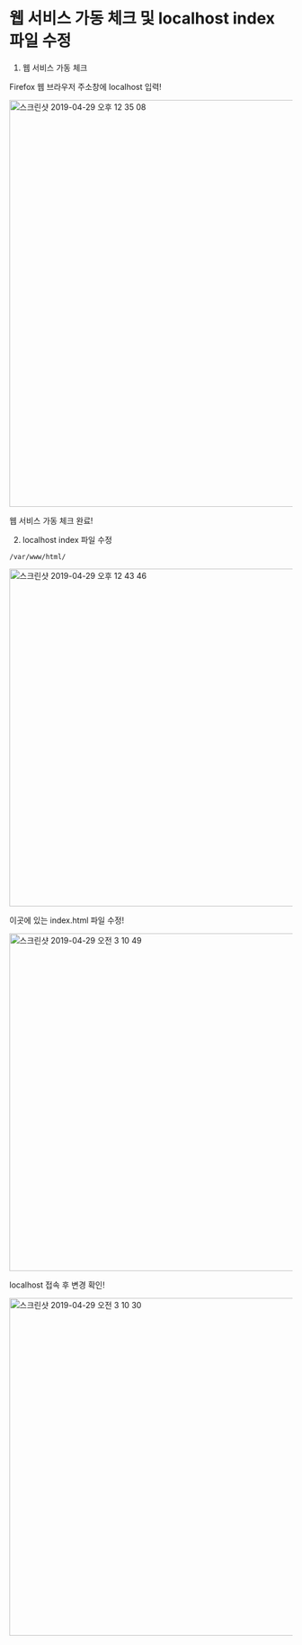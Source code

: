 # 웹 서비스 가동 체크 및 localhost index 파일 수정

1. 웹 서비스 가동 체크

Firefox 웹 브라우저 주소창에 localhost 입력!

<img width="723" alt="스크린샷 2019-04-29 오후 12 35 08" src="https://user-images.githubusercontent.com/48082631/56875380-8405b900-6a7b-11e9-8ab3-4257e0c01935.png">

웹 서비스 가동 체크 완료!

2. localhost index 파일 수정

~~~
/var/www/html/
~~~
<img width="600" alt="스크린샷 2019-04-29 오후 12 43 46" src="https://user-images.githubusercontent.com/48082631/56876714-4e190280-6a84-11e9-8208-8c3098857b46.png">

이곳에 있는 index.html 파일 수정!

<img width="600" alt="스크린샷 2019-04-29 오전 3 10 49" src="https://user-images.githubusercontent.com/48082631/56876729-64bf5980-6a84-11e9-9c16-5da6f49d4726.png">

localhost 접속 후 변경 확인!

<img width="600" alt="스크린샷 2019-04-29 오전 3 10 30" src="https://user-images.githubusercontent.com/48082631/56876795-c5e72d00-6a84-11e9-8990-b4ad6d437a41.png">


